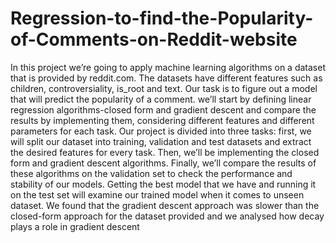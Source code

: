 # Regression-to-find-the-Popularity-of-Comments-on-Reddit-website

In this project we’re going to apply machine learning algorithms on a dataset that is provided by reddit.com. The datasets have different features such as children, controversiality, is_root and text. Our task is to figure out a model that will predict the popularity of a comment. we’ll start by defining linear regression algorithms-closed form and gradient descent and compare the results by implementing them, considering different features and different parameters for each task. Our project is divided into three tasks: first, we will split our dataset into training, validation and test datasets and extract the desired features for every task. Then, we’ll be implementing the closed form and gradient descent algorithms. Finally, we’ll compare the results of these algorithms on the validation set to check the performance and stability of our models. Getting the best model that we have and running it on the test set will examine our trained model when it comes to unseen dataset. We found that the gradient descent approach was slower than the closed-form approach for the dataset provided and we analysed how decay plays a role in gradient descent
